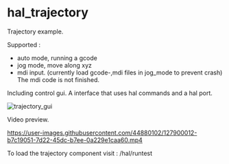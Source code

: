 # hal_trajectory
Trajectory example.

Supported :
  - auto mode, running a gcode
  - jog mode, move along xyz
  - mdi input. (currently load gcode-,mdi files in jog_mode to prevent crash) The mdi code is not finished.

Including control gui. A interface that uses hal commands and a hal port.

 ![trajectory_gui](https://user-images.githubusercontent.com/44880102/128711796-d4e4f82c-9104-4cbd-a737-9ad6cb6213d1.jpg)

Video preview.

https://user-images.githubusercontent.com/44880102/127900012-b7c19051-7d22-45dc-b7ee-0a229e1caa60.mp4

To load the trajectory component visit :
/hal/runtest
